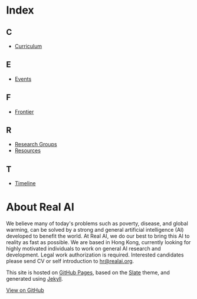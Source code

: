 # Index

## C

* [Curriculum](http://realai.org/curriculum.html)

## E

* [Events](http://realai.org/resources/events.html)

## F

* [Frontier](http://realai.org/frontier/)

## R

* [Research Groups](http://realai.org/resources/research-groups.html)
* [Resources](http://realai.org/resources/)

## T

* [Timeline](http://realai.org/frontier/timeline.html)

# About Real AI

We believe many of today's problems such as poverty, disease, and global warming, can be solved by a strong and general artificial intelligence (AI) developed to benefit the world. At Real AI, we do our best to bring this AI to reality as fast as possible. We are based in Hong Kong, currently looking for highly motivated individuals to work on general AI research and development. Legal work authorization is required. Interested candidates please send CV or self introduction to [hr@realai.org](mailto:hr@realai.org).

This site is hosted on [GitHub Pages](https://pages.github.com/), based on the [Slate](https://github.com/pages-themes/slate) theme, and generated using [Jekyll](http://jekyllrb.com/).

[View on GitHub](https://github.com/yanjon/yanjon.github.io)
